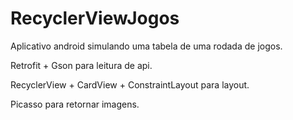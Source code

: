# RecyclerViewJogos
Aplicativo android simulando uma tabela de uma rodada de jogos.

Retrofit + Gson para leitura de api.

RecyclerView + CardView + ConstraintLayout para layout.

Picasso para retornar imagens.
